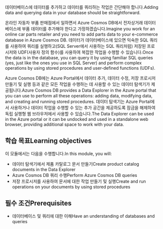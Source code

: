 <span data-ttu-id="b910d-101">데이터베이스에 데이터를 추가하고 데이터를 쿼리하는 작업은 간단해야 합니다.</span><span class="sxs-lookup"><span data-stu-id="b910d-101">Adding data and querying data in your database should be straightforward.</span></span> 

<span data-ttu-id="b910d-102">온라인 자동차 부품 판매점에서 일하면서 Azure Cosmos DB에서 전자상거래 데이터베이스에 부품 데이터를 추가해야 한다고 가정하겠습니다.</span><span class="sxs-lookup"><span data-stu-id="b910d-102">Imagine you work for an online car parts retailer and you need to add parts data to your e-commerce database in Azure Cosmos DB.</span></span> <span data-ttu-id="b910d-103">데이터가 데이터베이스에 있으면 익숙한 SQL 쿼리를 사용하여 쿼리를 실행하고(SQL Server에서 사용하는 SQL 쿼리처럼) 저장된 프로시저와 UDF(사용자 정의 함수)를 사용하여 복잡한 작업을 수행할 수 있습니다.</span><span class="sxs-lookup"><span data-stu-id="b910d-103">Once the data is in the database, you can query it by using familiar SQL queries (yes, just like the ones you use in SQL Server) and perform complex operations by using stored procedures and user-defined functions (UDFs).</span></span>

<span data-ttu-id="b910d-104">Azure Cosmos DB에는 Azure Portal에서 데이터 추가, 데이터 수정, 저장 프로시저 만들기 및 실행 등과 같은 모든 작업을 수행하는 데 사용할 수 있는 데이터 탐색기가 제공됩니다.</span><span class="sxs-lookup"><span data-stu-id="b910d-104">Azure Cosmos DB provides a Data Explorer in the Azure portal that you can use to perform all these operations: adding data, modifying data, and creating and running stored procedures.</span></span> <span data-ttu-id="b910d-105">데이터 탐색기는 Azure Portal에서 사용하거나 데이터 작업을 수행할 수 있는 추가 공간을 제공하도록 잠금을 해제하여 독립 실행형 웹 브라우저에서 사용할 수 있습니다.</span><span class="sxs-lookup"><span data-stu-id="b910d-105">The Data Explorer can be used in the Azure portal or it can be undocked and used in a standalone web browser, providing additional space to work with your data.</span></span>

## <a name="learning-objectives"></a><span data-ttu-id="b910d-106">학습 목표</span><span class="sxs-lookup"><span data-stu-id="b910d-106">Learning objectives</span></span>

<span data-ttu-id="b910d-107">이 모듈에서는 다음을 수행합니다.</span><span class="sxs-lookup"><span data-stu-id="b910d-107">In this module, you will:</span></span>
- <span data-ttu-id="b910d-108">데이터 탐색기에서 제품 카탈로그 문서 만들기</span><span class="sxs-lookup"><span data-stu-id="b910d-108">Create product catalog documents in the Data Explorer</span></span>
- <span data-ttu-id="b910d-109">Azure Cosmos DB 쿼리 수행</span><span class="sxs-lookup"><span data-stu-id="b910d-109">Perform Azure Cosmos DB queries</span></span>
- <span data-ttu-id="b910d-110">저장 프로시저를 사용하여 문서에 대한 작업 만들기 및 실행</span><span class="sxs-lookup"><span data-stu-id="b910d-110">Create and run operations on your documents by using stored procedures</span></span>

## <a name="prerequisites"></a><span data-ttu-id="b910d-111">필수 조건</span><span class="sxs-lookup"><span data-stu-id="b910d-111">Prerequisites</span></span>

- <span data-ttu-id="b910d-112">데이터베이스 및 쿼리에 대한 이해</span><span class="sxs-lookup"><span data-stu-id="b910d-112">Have an understanding of databases and queries</span></span>
